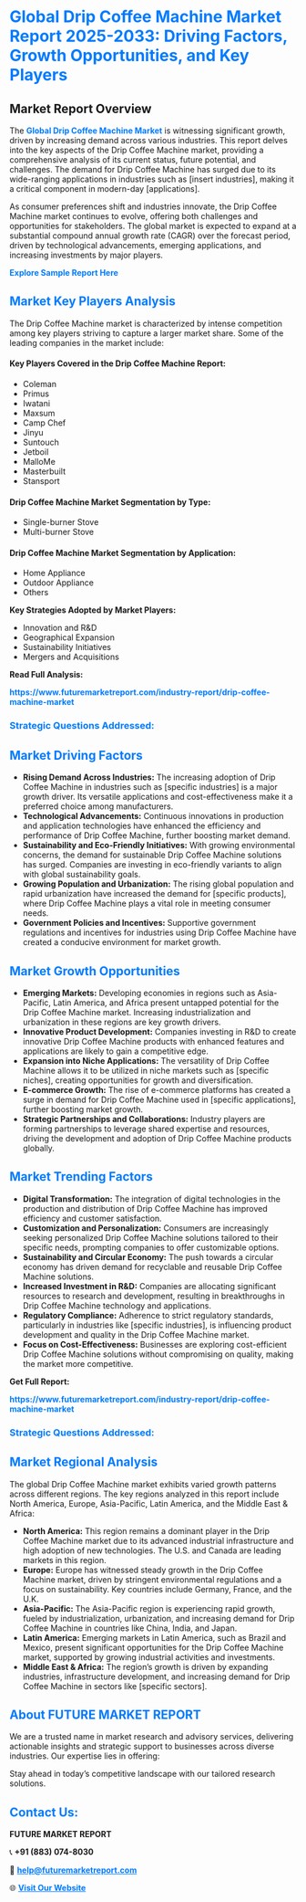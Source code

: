<h1 style="color: #007BFF;">Global Drip Coffee Machine Market Report 2025-2033: Driving Factors, Growth Opportunities, and Key Players</h1>

<section id="overview">
<h2>Market Report Overview</h2>
<p>The <a href="https://www.futuremarketreport.com/industry-report/drip-coffee-machine-market" style="color: #007BFF; text-decoration: none;"><strong>Global Drip Coffee Machine Market</strong></a> is witnessing significant growth, driven by increasing demand across various industries. This report delves into the key aspects of the Drip Coffee Machine market, providing a comprehensive analysis of its current status, future potential, and challenges. The demand for Drip Coffee Machine has surged due to its wide-ranging applications in industries such as [insert industries], making it a critical component in modern-day [applications].</p>
<p>As consumer preferences shift and industries innovate, the Drip Coffee Machine market continues to evolve, offering both challenges and opportunities for stakeholders. The global market is expected to expand at a substantial compound annual growth rate (CAGR) over the forecast period, driven by technological advancements, emerging applications, and increasing investments by major players.</p>
</section>

<section id="overview">
<p><a href="https://www.futuremarketreport.com/request-sample/reportId=35899" style="color: #007BFF; text-decoration: none;"><strong>Explore Sample Report Here</strong></a></p>
</section>

<section id="key-players">
<h2 style="color: #007BFF;">Market Key Players Analysis</h2>
<p>The Drip Coffee Machine market is characterized by intense competition among key players striving to capture a larger market share. Some of the leading companies in the market include:</p>
<h4>Key Players Covered in the Drip Coffee Machine Report:</h4>
<ul><li>Coleman</li><li>Primus</li><li>Iwatani</li><li>Maxsum</li><li>Camp Chef</li><li>Jinyu</li><li>Suntouch</li><li>Jetboil</li><li>MalloMe</li><li>Masterbuilt</li><li>Stansport</li></ul>
<h4>Drip Coffee Machine Market Segmentation by Type:</h4>
<ul><li>Single-burner Stove</li><li>Multi-burner Stove</li></ul>

<h4>Drip Coffee Machine Market Segmentation by Application:</h4>
<ul><li>Home Appliance</li><li>Outdoor Appliance</li><li>Others</li></ul>
<p><strong>Key Strategies Adopted by Market Players:</strong></p>
<ul>
<li>Innovation and R&D</li>
<li>Geographical Expansion</li>
<li>Sustainability Initiatives</li>
<li>Mergers and Acquisitions</li>
</ul>
</section>

<section>
<p><strong>Read Full Analysis: </strong></p><a href="https://www.futuremarketreport.com/industry-report/drip-coffee-machine-market" style="color: #007BFF; text-decoration: none;"><strong>https://www.futuremarketreport.com/industry-report/drip-coffee-machine-market</strong></a>
<h3 style="color: #007BFF;">Strategic Questions Addressed:</h3>
</section>

<section id="driving-factors">
<h2 style="color: #007BFF;">Market Driving Factors</h2>
<ul>
<li><strong>Rising Demand Across Industries:</strong> The increasing adoption of Drip Coffee Machine in industries such as [specific industries] is a major growth driver. Its versatile applications and cost-effectiveness make it a preferred choice among manufacturers.</li>
<li><strong>Technological Advancements:</strong> Continuous innovations in production and application technologies have enhanced the efficiency and performance of Drip Coffee Machine, further boosting market demand.</li>
<li><strong>Sustainability and Eco-Friendly Initiatives:</strong> With growing environmental concerns, the demand for sustainable Drip Coffee Machine solutions has surged. Companies are investing in eco-friendly variants to align with global sustainability goals.</li>
<li><strong>Growing Population and Urbanization:</strong> The rising global population and rapid urbanization have increased the demand for [specific products], where Drip Coffee Machine plays a vital role in meeting consumer needs.</li>
<li><strong>Government Policies and Incentives:</strong> Supportive government regulations and incentives for industries using Drip Coffee Machine have created a conducive environment for market growth.</li>
</ul>
</section>

<section id="growth-opportunities">
<h2 style="color: #007BFF;">Market Growth Opportunities</h2>
<ul>
<li><strong>Emerging Markets:</strong> Developing economies in regions such as Asia-Pacific, Latin America, and Africa present untapped potential for the Drip Coffee Machine market. Increasing industrialization and urbanization in these regions are key growth drivers.</li>
<li><strong>Innovative Product Development:</strong> Companies investing in R&D to create innovative Drip Coffee Machine products with enhanced features and applications are likely to gain a competitive edge.</li>
<li><strong>Expansion into Niche Applications:</strong> The versatility of Drip Coffee Machine allows it to be utilized in niche markets such as [specific niches], creating opportunities for growth and diversification.</li>
<li><strong>E-commerce Growth:</strong> The rise of e-commerce platforms has created a surge in demand for Drip Coffee Machine used in [specific applications], further boosting market growth.</li>
<li><strong>Strategic Partnerships and Collaborations:</strong> Industry players are forming partnerships to leverage shared expertise and resources, driving the development and adoption of Drip Coffee Machine products globally.</li>
</ul>
</section>

<section id="trending-factors">
<h2 style="color: #007BFF;">Market Trending Factors</h2>
<ul>
<li><strong>Digital Transformation:</strong> The integration of digital technologies in the production and distribution of Drip Coffee Machine has improved efficiency and customer satisfaction.</li>
<li><strong>Customization and Personalization:</strong> Consumers are increasingly seeking personalized Drip Coffee Machine solutions tailored to their specific needs, prompting companies to offer customizable options.</li>
<li><strong>Sustainability and Circular Economy:</strong> The push towards a circular economy has driven demand for recyclable and reusable Drip Coffee Machine solutions.</li>
<li><strong>Increased Investment in R&D:</strong> Companies are allocating significant resources to research and development, resulting in breakthroughs in Drip Coffee Machine technology and applications.</li>
<li><strong>Regulatory Compliance:</strong> Adherence to strict regulatory standards, particularly in industries like [specific industries], is influencing product development and quality in the Drip Coffee Machine market.</li>
<li><strong>Focus on Cost-Effectiveness:</strong> Businesses are exploring cost-efficient Drip Coffee Machine solutions without compromising on quality, making the market more competitive.</li>
</ul>
</section>

<section>
<p><strong>Get Full Report: </strong></p><a href="https://www.futuremarketreport.com/industry-report/drip-coffee-machine-market" style="color: #007BFF; text-decoration: none;"><strong>https://www.futuremarketreport.com/industry-report/drip-coffee-machine-market</strong></a>
<h3 style="color: #007BFF;">Strategic Questions Addressed:</h3>
</section>


<section id="regional-analysis">
<h2 style="color: #007BFF;">Market Regional Analysis</h2>
<p>The global Drip Coffee Machine market exhibits varied growth patterns across different regions. The key regions analyzed in this report include North America, Europe, Asia-Pacific, Latin America, and the Middle East & Africa:</p>
<ul>
<li><strong>North America:</strong> This region remains a dominant player in the Drip Coffee Machine market due to its advanced industrial infrastructure and high adoption of new technologies. The U.S. and Canada are leading markets in this region.</li>
<li><strong>Europe:</strong> Europe has witnessed steady growth in the Drip Coffee Machine market, driven by stringent environmental regulations and a focus on sustainability. Key countries include Germany, France, and the U.K.</li>
<li><strong>Asia-Pacific:</strong> The Asia-Pacific region is experiencing rapid growth, fueled by industrialization, urbanization, and increasing demand for Drip Coffee Machine in countries like China, India, and Japan.</li>
<li><strong>Latin America:</strong> Emerging markets in Latin America, such as Brazil and Mexico, present significant opportunities for the Drip Coffee Machine market, supported by growing industrial activities and investments.</li>
<li><strong>Middle East & Africa:</strong> The region’s growth is driven by expanding industries, infrastructure development, and increasing demand for Drip Coffee Machine in sectors like [specific sectors].</li>
</ul>
</section>

<footer>
<h2 style="color: #007BFF;">About FUTURE MARKET REPORT</h2>
<p>We are a trusted name in market research and advisory services, delivering actionable insights and strategic support to businesses across diverse industries. Our expertise lies in offering:</p>

<p>Stay ahead in today’s competitive landscape with our tailored research solutions.</p>

<h2 style="color: #007BFF;">Contact Us:</h2>
<p><strong>FUTURE MARKET REPORT</strong></p>
<p>📞 <strong>+91 (883) 074-8030</strong></p>
<p>📧 <strong><a href="mailto:help@futuremarketreport.com" style="color: #007BFF;">help@futuremarketreport.com</a></strong></p>
<p>🌐 <strong><a href="https://www.futuremarketreport.com/" style="color: #007BFF;">Visit Our Website</a></strong></p>
</footer>